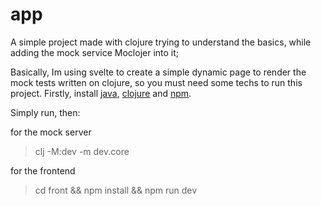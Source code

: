 # app

A simple project made with clojure trying to understand the basics, while adding the mock service Moclojer into it;

Basically, Im using svelte to create a simple dynamic page to render the mock tests written on clojure, so you must need some techs to run this project.
Firstly, install [java](https://www.oracle.com/java/technologies/javase/jdk22-archive-downloads.html), [clojure](https://clojure.org/guides/install_clojure) and [npm](https://docs.npmjs.com/downloading-and-installing-node-js-and-npm).

Simply run, then:

for the mock server
> clj -M:dev -m dev.core

for the frontend
> cd front && npm install && npm run dev


